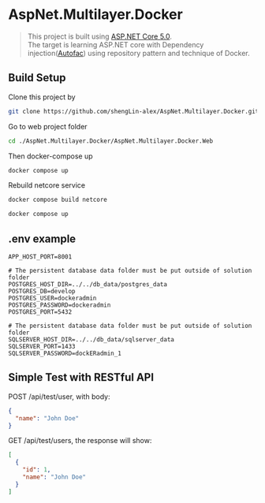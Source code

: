 # AspNet.Multilayer.Docker

> This project is built using [ASP.NET Core 5.0](https://docs.microsoft.com/zh-tw/dotnet/core/dotnet-five).  
> The target is learning ASP.NET core with Dependency injection([Autofac](https://autofac.org/)) using repository pattern and technique of Docker.


## Build Setup

Clone this project by
``` bash
git clone https://github.com/shengLin-alex/AspNet.Multilayer.Docker.git
```

Go to web project folder
``` bash
cd ./AspNet.Multilayer.Docker/AspNet.Multilayer.Docker.Web
```

Then docker-compose up

``` bash
docker compose up
```

Rebuild netcore service
``` bash
docker compose build netcore

docker compose up
```

## .env example
```
APP_HOST_PORT=8001

# The persistent database data folder must be put outside of solution folder
POSTGRES_HOST_DIR=../../db_data/postgres_data
POSTGRES_DB=develop
POSTGRES_USER=dockeradmin
POSTGRES_PASSWORD=dockeradmin
POSTGRES_PORT=5432

# The persistent database data folder must be put outside of solution folder
SQLSERVER_HOST_DIR=../../db_data/sqlserver_data
SQLSERVER_PORT=1433
SQLSERVER_PASSWORD=dockERadmin_1
```


## Simple Test with RESTful API

POST /api/test/user, with body:
```json
{
  "name": "John Doe"
}
```

GET /api/test/users, the response will show:
```json
[
  {
    "id": 1,
    "name": "John Doe"
  }
]
```

